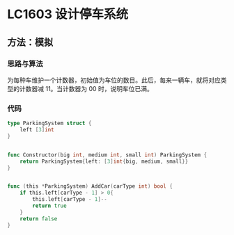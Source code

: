 # LC1603 设计停车系统

## 方法：模拟

### 思路与算法

为每种车维护一个计数器，初始值为车位的数目。此后，每来一辆车，就将对应类型的计数器减 11。当计数器为 00 时，说明车位已满。

### 代码

```go
type ParkingSystem struct {
	left [3]int
}


func Constructor(big int, medium int, small int) ParkingSystem {
	return ParkingSystem{left: [3]int{big, medium, small}}
}


func (this *ParkingSystem) AddCar(carType int) bool {
	if this.left[carType - 1] > 0{
		this.left[carType - 1]--
		return true
	}
	return false
}
```

